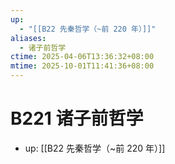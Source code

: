 ```yaml
---
up:
  - "[[B22 先秦哲学（~前 220 年）]]"
aliases:
  - 诸子前哲学
ctime: 2025-04-06T13:36:32+08:00
mtime: 2025-10-01T11:41:36+08:00
---
```


# B221 诸子前哲学

- up: [[B22 先秦哲学（~前 220 年）]]
